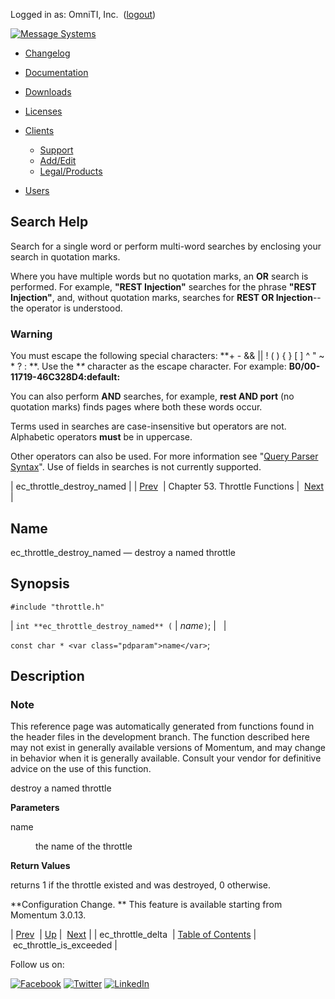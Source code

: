 Logged in as: OmniTI, Inc.  ([logout](https://support.messagesystems.com/logout.php))

[![Message Systems](https://support.messagesystems.com/images/ms-white205.png)](https://support.messagesystems.com/start.php) 

*   [Changelog](https://support.messagesystems.com/start.php?show=changelog)
*   [Documentation](https://support.messagesystems.com/docs/)
*   [Downloads](https://support.messagesystems.com/start.php)

*   [Licenses](https://support.messagesystems.com/license_summary.php)
*   <a href="">Clients</a>
    *   [Support](https://support.messagesystems.com/cs.php)
    *   [Add/Edit](https://support.messagesystems.com/edit_client.php)
    *   [Legal/Products](https://support.messagesystems.com/edit_products.php)
*   [Users](https://support.messagesystems.com/edit_customer.php)

## Search Help

Search for a single word or perform multi-word searches by enclosing your search in quotation marks.

Where you have multiple words but no quotation marks, an **OR** search is performed. For example, **"REST Injection"** searches for the phrase **"REST Injection"**, and, without quotation marks, searches for **REST OR Injection**--the operator is understood.

### Warning

You must escape the following special characters: **+ - && || ! ( ) { } [ ] ^ " ~ * ? : \**. Use the **\** character as the escape character. For example: **B0/00-11719-46C328D4\:default\:**

You can also perform **AND** searches, for example, **rest AND port** (no quotation marks) finds pages where both these words occur.

Terms used in searches are case-insensitive but operators are not. Alphabetic operators **must** be in uppercase.

Other operators can also be used. For more information see "[Query Parser Syntax](https://lucene.apache.org/core/old_versioned_docs/versions/3_0_0/queryparsersyntax.html)". Use of fields in searches is not currently supported.

| ec_throttle_destroy_named |
| [Prev](apis.ec_throttle_delta.php)  | Chapter 53. Throttle Functions |  [Next](apis.ec_throttle_is_exceeded.php) |

<a name="apis.ec_throttle_destroy_named"></a>
## Name

ec_throttle_destroy_named — destroy a named throttle

## Synopsis

`#include "throttle.h"`

| `int **ec_throttle_destroy_named** (` | <var class="pdparam">name</var>`)`; |   |

`const char * <var class="pdparam">name</var>`;<a name="idp36013584"></a>
## Description

### Note

This reference page was automatically generated from functions found in the header files in the development branch. The function described here may not exist in generally available versions of Momentum, and may change in behavior when it is generally available. Consult your vendor for definitive advice on the use of this function.

destroy a named throttle

**Parameters**

<dl class="variablelist">

<dt>name</dt>

<dd>

the name of the throttle

</dd>

</dl>

**Return Values**

returns 1 if the throttle existed and was destroyed, 0 otherwise.

**Configuration Change. ** This feature is available starting from Momentum 3.0.13.

| [Prev](apis.ec_throttle_delta.php)  | [Up](throttle.php) |  [Next](apis.ec_throttle_is_exceeded.php) |
| ec_throttle_delta  | [Table of Contents](index.php) |  ec_throttle_is_exceeded |

Follow us on:

[![Facebook](https://support.messagesystems.com/images/icon-facebook.png)](http://www.facebook.com/messagesystems) [![Twitter](https://support.messagesystems.com/images/icon-twitter.png)](http://twitter.com/#!/MessageSystems) [![LinkedIn](https://support.messagesystems.com/images/icon-linkedin.png)](http://www.linkedin.com/company/message-systems)
